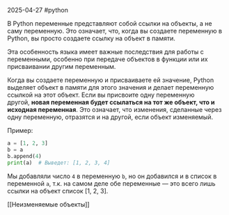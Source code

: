 2025-04-27
#python 

В Python переменные представляют собой ссылки на объекты, а не саму переменную. Это означает, что, когда вы создаете переменную в Python, вы просто создаете ссылку на объект в памяти.

Эта особенность языка имеет важные последствия для работы с переменными, особенно при передаче объектов в функции или их присваивании другим переменным.

Когда вы создаете переменную и присваиваете ей значение, Python выделяет объект в памяти для этого значения и делает переменную ссылкой на этот объект. Если вы присвоите одну переменную другой, **новая переменная будет ссылаться на тот же объект, что и исходная переменная**. Это означает, что изменения, сделанные через одну переменную, отразятся и на другой, если объект изменяемый.

Пример:

```python
a = [1, 2, 3]
b = a
b.append(4)
print(a)  # Выведет: [1, 2, 3, 4]
```

Мы добавляли число `4` в переменную `b`, но он добавился и в список в переменной `a`, т.к. на самом деле обе переменные — это всего лишь ссылки на объект список [1, 2, 3].

[[Неизменяемые объекты]]




